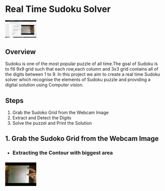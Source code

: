 # Real Time Sudoku Solver

<p float="left">
  <img src="/Images/SudokuSolver.gif" width="100" />
</p>


## Overview
Sudoku is one of the most popular puzzle of all time.The goal of Sudoku is to fill 9x9 grid such that each row,each column and 3x3 grid contains all of the digits between 1 to 9. In this project we aim to create a real time Sudoku solver which recognise the elements of Sudoku puzzle and providing a digital solution using Computer vision. 

## Steps
1. Grab the Sudoko Grid from the Webcam Image
2. Extract and Detect the Digits
2. Solve the puzzel and Print the Solution

## 1. Grab the Sudoko Grid from the Webcam Image
- ### Extracting the Contour with biggest area
<p float="left">
  <img src="/Images/frame.png" width="100" />
</p>
